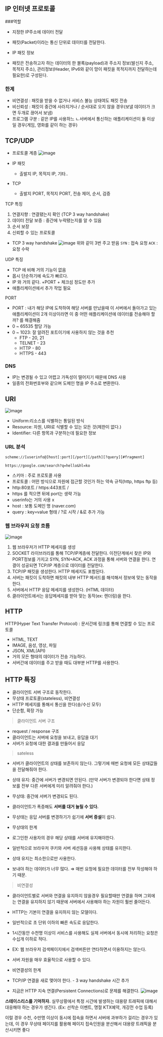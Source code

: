 ## IP 인터넷 프로토콜

###역할
* 지정한 IP주소에 데이터 전달
* 패킷(Packet)이라는 통신 단위로 데이터를 전달한다.

* IP 패킷 정보
- 패킷은 전송하고자 하는 데이터의 한 블록(payload)과 주소지 정보(발신지 주소, 목적지 주소), 관리정보(Header, IPv6와 같이 망이 패킷을 목적지까지 전달하는데 필요한)로 구성된다. 

### 한계
* 비연결성 : 패킷을 받을 수 없거나 서비스 불능 상태여도 패킷 전송
* 비신뢰성 : 패킷이 중간에 사라지거나 / 순서대로 오지 않을 경우(보낼 데이터가 크면 두개로 끊어서 보냄)
* 프로그램 구분 : 같은 IP를 사용하느 ㄴ서버에서 통신하는 애플리케이션이 둘 이상일 경우(게임, 영화를 같이 하는 경우)

## TCP/UDP

* 프로토콜 계층
![image](https://user-images.githubusercontent.com/97269799/224468234-504d473d-390f-4742-a4db-4fc6ff4fdafb.png)

* IP 패킷
  * 출발지 IP, 목적지 IP, 기타..

* TCP
  * 출발지 PORT, 목적지 PORT, 전송 제어, 순서, 검증

TCP 특징
1. 연결지향 : 연결됐는지 확인 (TCP 3 way handshake)
2. 데이터 전달 보증 : 중간에 누락됐는지를 알 수 있음
3. 순서 보장
4. 신뢰할 수 있는 프로토콜

* TCP 3 way handshake
![image](https://user-images.githubusercontent.com/97269799/224468339-063e3620-ec1a-4a4a-bca5-5559c4259c6c.png)
위와 같이 3번 주고 받음
`SYN` : 접속 요청
`ACK` : 요청 수락

UDP 특징
* TCP 에 비해 거의 기능이 없음
* 몹시 단순하기에 속도가 빠르다. 
* IP 와 거의 같다. +PORT + 체크섬 정도만 추가
* 애플리케이션에서 추가 작업 필요

PORT
* PORT : 내가 해당 IP에 도착하여 해당 서버를 만났을때 이 서버에서 돌아가고 있는 애플리케이션이 2개 이상이라면 이 중 어떤 애플리케이션에 데이터를 전송해야 할까? 를 해결해줌 
* 0 ~ 65535 할당 가능
* 0 ~ 1023: 잘 알려진 포트이기에 사용하지 않는 것을 추천
  * FTP - 20, 21
  * TELNET - 23
  * HTTP - 80
  * HTTPS - 443

### DNS
* IP는 변경될 수 있고 어렵고 가독성이 떨어지기 때문에 DNS 사용
* 일종의 전화번호부와 같으며 도메인 명을 IP 주소로 변환한다. 


## URI 
![image](https://user-images.githubusercontent.com/97269799/224469060-c6fa2981-f43e-47b5-bb05-7e7f29403aab.png)
* Uniform:리소스를 식별하는 통일된 방식
* Resource: 자원, URI로 식별할 수 있는 모든 것(제한이 없다.)
* Identifier: 다른 항목과 구분하는데 필요한 정보

### URL 분석
`scheme://[userinfo@]host[:port][/port][/path][?query][#fragment]`

`https://google.com/search?q=hello&hl=ko`
* 스키마 : 주로 프로토콜 사용
 * 프로토콜 : 어떤 방식으로 자원에 접근할 것인가 하는 약속 규칙(http, https ftp 등)
* http:80포트 / https:443포트 / 
* https 를 적으면 뒤에 port는 생략 가능
* userinfo는 거의 사용 x
* host : 보통 도메인 명 (naver.com)
* query : key=value 형태 / ?로 시작 / &로 추가 가능

### 웹 브라우저 요청 흐름
![image](https://user-images.githubusercontent.com/97269799/224471513-97e2dfef-a0b1-4934-badc-04503686221d.png)

1. 웹 브라우저가 HTTP 메세지를 생성
2. SOCKET 라이브러리를 통해 TCP/IP계층에 전달한다. 이전단계에서 찾은 IP와 PORT정보를 가지고 SYN, SYN+ACK, ACK 과정을 통해 서버와 연결을 한다. 연결이 성공되면 TCP/IP 계층으로 데이터를 전달한다.
3. TCP/IP 패킷을 생성한다. HTTP 메세지도 포함된다. 
4. 서버는 패킷이 도착하면 패킷의 내부 HTTP 메서드를 해석해서 정보에 맞는 동작을 한다.
5. 서버에서 HTTP 응답 메세지를 생성한다. (HTML 데이터)
6. 클라이언트에서는 응답메세지를 받아 맞는 동작(ex: 렌더링)을 한다. 


## HTTP
HTTP(Hyper Text Transfer Protocol) : 문서간에 링크를 통해 연결할 수 있는 프로토콜
* HTML, TEXT
* IMAGE, 음성, 영상, 파일
* JSON, XML(API)
* 거의 모든 형태의 데이터가 전송 가능하다.
* 서버간에 데이터를 주고 받을 때도 대부분 HTTP를 사용한다.

## HTTP 특징
* 클라이언트 서버 구조로 동작한다. 
* 무상태 프로토콜(stateless), 비연결성
* HTTP 메세지를 통해서 통신을 한다(송/수신 모두)
* 단순함, 확장 가능

> 클라이언트 서버 구조
* request / response 구조
* 클라이언트는 서버에 요청을 보내고, 응답을 대기
* 서버가 요청에 대한 결과를 만들어서 응답

> sateless
* 서버가 클라이언트의 상태를 보존하지 않는다. 그렇기에 매번 요청에 모든 상태값들을 전달해줘야 한다. 
* 상태 유지: 중간에 서버가 변경되면 안된다. (만약 서버가 변경되야 한다면 상태 정보를 전부 다른 서버에게 미리 알려줘야 한다.)
* 무상태: 중간에 서버가 변경되도 된다.
* 클라이언트가 폭증해도 **서버를 대거 늘릴 수 있다.**
* 무상태는 응답 서버를 변경하기가 쉽기에 **서버 증설**이 쉽다. 


* 무상태의 한계
 * 로그인한 사용자의 경우 해당 상태를 서버에 유지해야한다.
 * 일반적으로 브라우저 쿠키와 서버 세션등을 사용해 상태를 유지한다.
 * 상태 유지는 최소한으로만 사용한다.
 * 보내야 하는 데이터가 너무 많다. ⇒ 매번 요청에 필요한 데이터를 전부 작성해야 하기 때문.

> 비연결성
* 클라이언트별로 서버와 연결을 유지하지 않을경우 필요할때만 연결을 하며 그외에는 연결을 유지하지 않기 때문에 서버에서 사용해야 하는 자원이 훨씬 줄어든다. 
* HTTP는 기본이 연결을 유지하지 않는 모델이다.
* 일반적으로 초 단위 이하의 빠른 속도로 응답한다.
* 1시간동안 수천명 이상이 서비스를 사용해도 실제 서버에서 동시에 처리하는 요청은 수십개 이하로 적다. 
 * EX: 웹 브라우저 검색페이지에서 검색버튼만 연타하면서 이용하지는 않는다.
* 서버 자원을 매우 효율적으로 사용할 수 있다.

* 비연결성의 한계
 * TCP/IP 연결을 새로 맺어야 한다. - 3 way handshake 시간 추가
  * 지금은 HTTP 지속 연결(Persistent Connections)로 문제를 해결한다.
![image](https://user-images.githubusercontent.com/97269799/224472558-ba8bda2d-c6a1-4364-b076-fe8bce86f721.png)


**스테이스리스를 기억하자.**
실무상황에서 특정 시간에 발생하는 대용량 트래픽에 대해서 대응해야 하는 경우가 생긴다.
(Ex: 선착순 이벤트, 명절 KTX예약, 개강전 수업 등록)

이럴 경우 수천, 수만명 이상이 동시에 접속을 하면서 서버에 과부하가 걸리는 경우가 있는데,  이 경우 무상태 페이지를 활용해 페이지 접속인원을 분산해서 대용량 트래픽을 분산시키면 좋다
